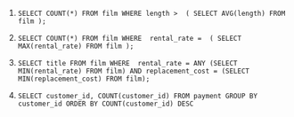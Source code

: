 1. `
   SELECT COUNT(*) FROM film
   WHERE length > 
   (
   SELECT AVG(length) FROM film
   );
   `

2. `
   SELECT COUNT(*) FROM film
   WHERE  rental_rate = 
   (
   SELECT MAX(rental_rate) FROM film
   );
   `  

3. `
   SELECT title FROM film
   WHERE  rental_rate = ANY
   (SELECT MIN(rental_rate) FROM film)
   AND replacement_cost =
   (SELECT MIN(replacement_cost) FROM film);
   `   

4. `
   SELECT customer_id, COUNT(customer_id) FROM payment
   GROUP BY customer_id
   ORDER BY COUNT(customer_id) DESC
   `
